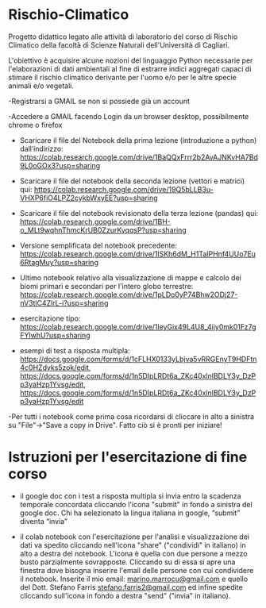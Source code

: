 # Rischio-Climatico

Progetto didattico legato alle attività di laboratorio del corso di Rischio Climatico della facoltà di Scienze Naturali 
dell'Università di Cagliari.

L'obiettivo è acquisire alcune nozioni del linguaggio Python necessarie per l'elaborazioni di dati ambientali al fine di estrarre 
indici aggregati capaci di stimare il rischio climatico derivante per l'uomo e/o per le altre specie animali e/o vegetali.

-Registrarsi a GMAIL se non si possiede già un account

-Accedere a GMAIL facendo Login da un browser desktop, possibilmente chrome o firefox

- Scaricare il file del Notebook della prima lezione (introduzione a python) dall’indirizzo:
 https://colab.research.google.com/drive/1BaQQxFrrr2b2AvAJNKvHA7Bd9L0oGOx3?usp=sharing
 
- Scaricare il file del notebook della seconda lezione (vettori e matrici) qui: https://colab.research.google.com/drive/19Q5bLLB3u-VHXP6fiO4LPZ2cykbWxyEE?usp=sharing

- Scaricare il file del notebook revisionato della terza lezione (pandas) qui: https://colab.research.google.com/drive/1BH-o_MLt9wqhnThmcKrUB0ZzurKyqqsP?usp=sharing

- Versione semplificata del notebook precedente: https://colab.research.google.com/drive/1lSKh6dM_H1TaIPHnf4UUo7Eu6RtagMuy?usp=sharing

- Ultimo notebook relativo alla visualizzazione di mappe e calcolo dei biomi primari e secondari per l'intero globo terrestre: https://colab.research.google.com/drive/1pLDo0yP74Bhw2ODj27-nV3tlC4ZlrL-i?usp=sharing

- esercitazione tipo: https://colab.research.google.com/drive/1leyGix49L4U8_4ijy0mk01Fz7gFYlwhU?usp=sharing

- esempi di test a risposta multipla: https://docs.google.com/forms/d/1cFLHX0133yLbjva5vRRGEnyT9HDFtn4c0HZdvks5zok/edit, https://docs.google.com/forms/d/1n5DIpLRDt6a_ZKc40xlnlBDLY3y_DzPp3yaHzp1Yvsg/edit, https://docs.google.com/forms/d/1n5DIpLRDt6a_ZKc40xlnlBDLY3y_DzPp3yaHzp1Yvsg/edit

-Per tutti i notebook come prima cosa ricordarsi di cliccare in alto a sinistra  su "File"->"Save a copy in Drive". Fatto ciò si è pronti per iniziare!

# Istruzioni per l'esercitazione di fine corso

- il google doc con i test a risposta multipla si invia entro la scadenza temporale concordata cliccando l'icona "submit" in fondo a sinistra del google doc. Chi ha selezionato la lingua italiana in google, “submit” diventa “invia”

- il colab notebook con l'esercitazione per l'analisi e visualizzazione dei dati va spedito cliccando nell'icona "share" ("condividi" in italiano) in alto a destra del notebook. L'icona è quella con due persone a mezzo busto parzialmente sovrapposte. Cliccando su di essa si apre una finestra dove bisogna inserire l'email delle persone con cui condividere il notebook. Inserite il mio email: marino.marrocu@gmail.com e quello del Dott. Stefano Farris stefano.farris2@gmail.com ed infine spedite cliccando sull'icona in fondo a destra "send" ("invia" in italiano).
